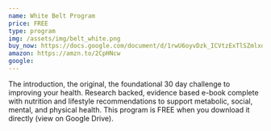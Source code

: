 ```yaml
---
name: White Belt Program
price: FREE
type: program
img: /assets/img/belt_white.png
buy_now: https://docs.google.com/document/d/1rwU6oyvDzk_ICVtzExTlSZmlxq_feasBF9Z4AVinUUw/edit?usp=sharing
amazon: https://amzn.to/2CpHNcw
google: 
---
```


The introduction, the original, the foundational 30 day challenge to improving your health.  Research backed, evidence based e-book complete with nutrition and lifestyle recommendations to support metabolic, social, mental, and physical health. This program is FREE when you download it directly (view on Google Drive).

